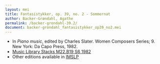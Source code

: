```yaml
---
layout: mei
title: Fantasistykker, op. 39, no. 2 - Sommernat
author: Backer-Grøndahl, Agathe
permalink: /backer-grondahl-39.2/
document: backer-grondahl_fantasistykker_op39_no2.mei 
---
```


- In *Piano music*, edited by Charles Slater. Women Composers Series; 9. New York: Da Capo Press, 1982.
- <a href="https://tufts-primo.hosted.exlibrisgroup.com/permalink/f/14dinuo/01TUN_ALMA2185674780003851" target="_blank">Music Library Stacks M22.B19 S6 1982</a>
- Other editions available in <a href="https://imslp.org/wiki/10_Fantasistykker%2C_Op.39_(Backer-Gr%C3%B8ndahl%2C_Agathe)" target="_blank">IMSLP</a>
